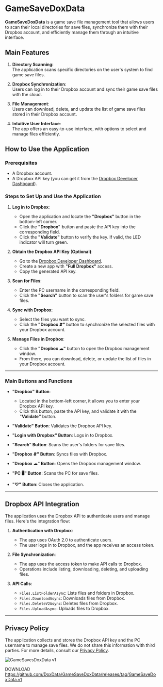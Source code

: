 
# GameSaveDoxData

**GameSaveDoxData** is a game save file management tool that allows users to scan their local directories for save files, synchronize them with their Dropbox account, and efficiently manage them through an intuitive interface.

## Main Features

1. **Directory Scanning**:  
   The application scans specific directories on the user's system to find game save files.

2. **Dropbox Synchronization**:  
   Users can log in to their Dropbox account and sync their game save files with the cloud.

3. **File Management**:  
   Users can download, delete, and update the list of game save files stored in their Dropbox account.

4. **Intuitive User Interface**:  
   The app offers an easy-to-use interface, with options to select and manage files efficiently.

## How to Use the Application

### Prerequisites
- A Dropbox account.
- A Dropbox API key (you can get it from the [Dropbox Developer Dashboard](https://www.dropbox.com/developers/apps)).

### Steps to Set Up and Use the Application

1. **Log in to Dropbox**:
   - Open the application and locate the **"Dropbox"** button in the bottom-left corner.
   - Click the **"Dropbox"** button and paste the API key into the corresponding field.
   - Click the **"Validate"** button to verify the key. If valid, the LED indicator will turn green.

2. **Obtain the Dropbox API Key (Optional)**:
   - Go to the [Dropbox Developer Dashboard](https://www.dropbox.com/developers/apps).
   - Create a new app with **"Full Dropbox"** access.
   - Copy the generated API key.

3. **Scan for Files**:
   - Enter the PC username in the corresponding field.
   - Click the **"Search"** button to scan the user's folders for game save files.

4. **Sync with Dropbox**:
   - Select the files you want to sync.
   - Click the **"Dropbox ⇵"** button to synchronize the selected files with your Dropbox account.

5. **Manage Files in Dropbox**:
   - Click the **"Dropbox ☁"** button to open the Dropbox management window.
   - From there, you can download, delete, or update the list of files in your Dropbox account.

---

### Main Buttons and Functions

- **"Dropbox" Button**:  
  - Located in the bottom-left corner, it allows you to enter your Dropbox API key.
  - Click this button, paste the API key, and validate it with the **"Validate"** button.

- **"Validate" Button**: Validates the Dropbox API key.  
- **"Login with Dropbox" Button**: Logs in to Dropbox.  
- **"Search" Button**: Scans the user's folders for save files.  
- **"Dropbox ⇵" Button**: Syncs files with Dropbox.  
- **"Dropbox ☁" Button**: Opens the Dropbox management window.  
- **"PC 🖥" Button**: Scans the PC for save files.  
- **"♡" Button**: Closes the application.  

---

## Dropbox API Integration

The application uses the Dropbox API to authenticate users and manage files. Here's the integration flow:

1. **Authentication with Dropbox**:
   - The app uses OAuth 2.0 to authenticate users.
   - The user logs in to Dropbox, and the app receives an access token.

2. **File Synchronization**:
   - The app uses the access token to make API calls to Dropbox.
   - Operations include listing, downloading, deleting, and uploading files.

3. **API Calls**:
   - `Files.ListFolderAsync`: Lists files and folders in Dropbox.
   - `Files.DownloadAsync`: Downloads files from Dropbox.
   - `Files.DeleteV2Async`: Deletes files from Dropbox.
   - `Files.UploadAsync`: Uploads files to Dropbox.

---

## Privacy Policy

The application collects and stores the Dropbox API key and the PC username to manage save files. We do not share this information with third parties. For more details, consult our [Privacy Policy](https://docs.google.com/document/d/1Nx1AiREQtFlXOAXRFG812Kg21NW0BOLdmUEjV1Jfeg4/edit?usp=sharing).

![GameSavesDoxData v1](https://github.com/user-attachments/assets/f4aba752-a4de-4933-9fa2-7c01ccafe5ab)

DOWNLOAD
https://github.com/DoxData/GameSaveDoxData/releases/tag/GameSaveDoxData.v1

